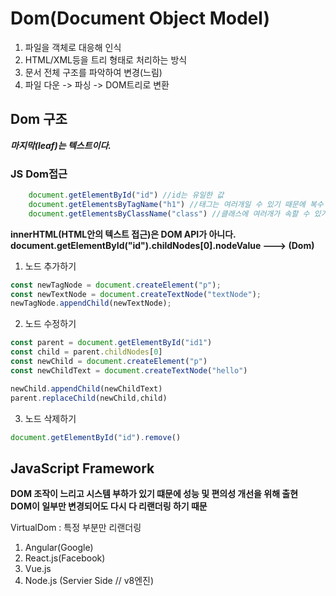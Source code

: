# Dom(Document Object Model)
1. 파일을 객체로 대응해 인식
2. HTML/XML등을 트리 형태로 처리하는 방식
3. 문서 전체 구조를 파악하여 변경(느림)
4. 파일 다운 -> 파싱 -> DOM트리로 변환


## Dom 구조



***마지막(leaf)는 텍스트이다.***

### JS Dom접근
```js
    document.getElementById("id") //id는 유일한 값
    document.getElementsByTagName("h1") //태그는 여러개일 수 있기 때문에 복수
    document.getElementsByClassName("class") //클래스에 여러개가 속할 수 있기 때문에 복수
```
**innerHTML(HTML안의 텍스트 접근)은 DOM API가 아니다.<br>
document.getElementById("id").childNodes[0].nodeValue ---> (Dom)**

1. 노드 추가하기
```js
const newTagNode = document.createElement("p");
const newTextNode = document.createTextNode("textNode");
newTagNode.appendChild(newTextNode);
```
2. 노드 수정하기
```js
const parent = document.getElementById("id1")
const child = parent.childNodes[0]
const newChild = document.createElement("p")
const newChildText = document.createTextNode("hello")

newChild.appendChild(newChildText)
parent.replaceChild(newChild,child)
```
3. 노드 삭제하기
```js
document.getElementById("id").remove()
```

## JavaScript Framework
**DOM 조작이 느리고 시스템 부하가 있기 떄문에 성능 및 편의성 개선을 위해 출현**<br>
**DOM이 일부만 변경되어도 다시 다 리랜더링 하기 때문**

VirtualDom : 특정 부분만 리랜더링  

1. Angular(Google)
2. React.js(Facebook)
3. Vue.js
4. Node.js (Servier Side // v8엔진)


